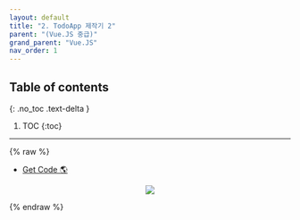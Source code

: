 ```yaml
---
layout: default
title: "2. TodoApp 제작기 2"
parent: "(Vue.JS 중급)"
grand_parent: "Vue.JS"
nav_order: 1
---
```


## Table of contents
{: .no_toc .text-delta }

1. TOC
{:toc}

---

{% raw %}

* [Get Code 🌎](https://github.com/EasyCoding-7/vue-3.0-intermidiate/tree/Add_Component)

<p align="center">
  <img src="https://taehyungs-programming-blog.github.io/blog/assets/images/vuejs/2.VueJS_InterM/2.VueJS_InterM-3-1.png"/>
</p>

{% endraw %}